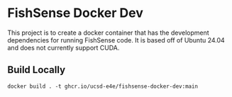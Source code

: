 # FishSense Docker Dev 
This project is to create a docker container that has the development dependencies for running FishSense code.  It is based off of Ubuntu 24.04 and does not currently support CUDA.

## Build Locally
```
docker build . -t ghcr.io/ucsd-e4e/fishsense-docker-dev:main
```